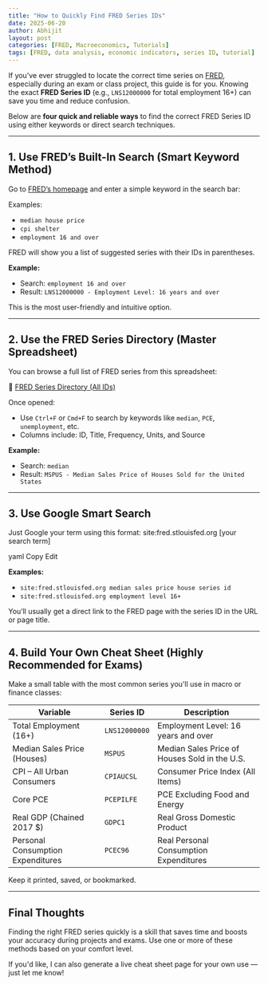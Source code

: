 ```yaml
---
title: "How to Quickly Find FRED Series IDs"
date: 2025-06-20
author: Abhijit
layout: post
categories: [FRED, Macroeconomics, Tutorials]
tags: [FRED, data analysis, economic indicators, series ID, tutorial]
---
```


If you’ve ever struggled to locate the correct time series on [FRED](https://fred.stlouisfed.org), especially during an exam or class project, this guide is for you. Knowing the exact **FRED Series ID** (e.g., `LNS12000000` for total employment 16+) can save you time and reduce confusion.

Below are **four quick and reliable ways** to find the correct FRED Series ID using either keywords or direct search techniques.

---

## 1. Use FRED’s Built-In Search (Smart Keyword Method)

Go to [FRED’s homepage](https://fred.stlouisfed.org) and enter a simple keyword in the search bar:

Examples:
- `median house price`
- `cpi shelter`
- `employment 16 and over`

FRED will show you a list of suggested series with their IDs in parentheses.

**Example:**
- Search: `employment 16 and over`
- Result: `LNS12000000 - Employment Level: 16 years and over`

This is the most user-friendly and intuitive option.

---

## 2. Use the FRED Series Directory (Master Spreadsheet)

You can browse a full list of FRED series from this spreadsheet:

📎 [FRED Series Directory (All IDs)](https://files.stlouisfed.org/fred-md/)

Once opened:
- Use `Ctrl+F` or `Cmd+F` to search by keywords like `median`, `PCE`, `unemployment`, etc.
- Columns include: ID, Title, Frequency, Units, and Source

**Example:**
- Search: `median`
- Result: `MSPUS - Median Sales Price of Houses Sold for the United States`

---

## 3. Use Google Smart Search

Just Google your term using this format:
site:fred.stlouisfed.org [your search term]

yaml
Copy
Edit

**Examples:**
- `site:fred.stlouisfed.org median sales price house series id`
- `site:fred.stlouisfed.org employment level 16+`

You’ll usually get a direct link to the FRED page with the series ID in the URL or page title.

---

## 4. Build Your Own Cheat Sheet (Highly Recommended for Exams)

Make a small table with the most common series you'll use in macro or finance classes:

| Variable                         | Series ID       | Description                                      |
|----------------------------------|------------------|--------------------------------------------------|
| Total Employment (16+)          | `LNS12000000`    | Employment Level: 16 years and over              |
| Median Sales Price (Houses)     | `MSPUS`          | Median Sales Price of Houses Sold in the U.S.    |
| CPI – All Urban Consumers       | `CPIAUCSL`       | Consumer Price Index (All Items)                 |
| Core PCE                        | `PCEPILFE`       | PCE Excluding Food and Energy                    |
| Real GDP (Chained 2017 $)       | `GDPC1`          | Real Gross Domestic Product                      |
| Personal Consumption Expenditures | `PCEC96`        | Real Personal Consumption Expenditures           |

Keep it printed, saved, or bookmarked.

---

## Final Thoughts

Finding the right FRED series quickly is a skill that saves time and boosts your accuracy during projects and exams. Use one or more of these methods based on your comfort level.

If you'd like, I can also generate a live cheat sheet page for your own use — just let me know!
